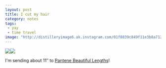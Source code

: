 ```yaml
---
layout: post
title: I cut my hair
category: notes
tags: 
 - yay
 - time travel
image: "http://distilleryimage6.ak.instagram.com/01f8839c849f11e3b8a7123c58805256_8.jpg"
---
```


<div class="photos">
<img src="http://farm8.staticflickr.com/7366/12731186683_a5dc76e5cd_o.jpg" class="img-half"><img src="http://farm3.staticflickr.com/2859/12731497164_d92b200917_o.jpg" class="img-half">
</div>

I'm sending about 11&Prime; to [Pantene Beautiful Lengths](http://www.pantene.com/en-us/pantenebeautifullengths/pages/default.aspx)!
